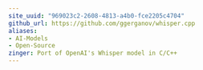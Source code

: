 ```yaml
---
site_uuid: "969023c2-2608-4813-a4b0-fce2205c4704"
github_url: https://github.com/ggerganov/whisper.cpp
aliases:
- AI-Models
- Open-Source
zinger: Port of OpenAI's Whisper model in C/C++
---
```

